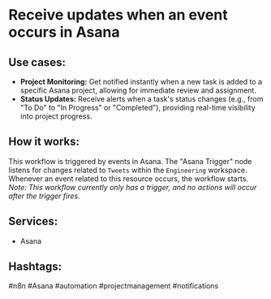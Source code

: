 # Receive updates when an event occurs in Asana

## Use cases:

*   **Project Monitoring:** Get notified instantly when a new task is added to a specific Asana project, allowing for immediate review and assignment.
*   **Status Updates:** Receive alerts when a task's status changes (e.g., from "To Do" to "In Progress" or "Completed"), providing real-time visibility into project progress.

## How it works:

This workflow is triggered by events in Asana. The "Asana Trigger" node listens for changes related to `Tweets` within the `Engineering` workspace.  Whenever an event related to this resource occurs, the workflow starts.  *Note:  This workflow currently only has a trigger, and no actions will occur after the trigger fires.*

## Services:

*   Asana

## Hashtags:

#n8n #Asana #automation #projectmanagement #notifications
